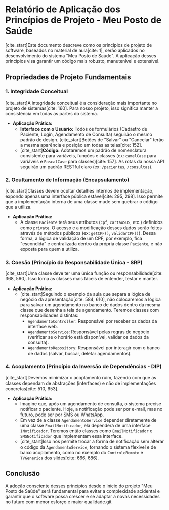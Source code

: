 # Relatório de Aplicação dos Princípios de Projeto - Meu Posto de Saúde

[cite_start]Este documento descreve como os princípios de projeto de software, baseados no material de aula[cite: 1], serão aplicados no desenvolvimento do sistema "Meu Posto de Saúde". A aplicação desses princípios visa garantir um código mais robusto, manutenível e extensível.

## Propriedades de Projeto Fundamentais

### 1. Integridade Conceitual

[cite_start]A integridade conceitual é a consideração mais importante no projeto de sistemas[cite: 160]. Para nosso projeto, isso significa manter a consistência em todas as partes do sistema.

* **Aplicação Prática:**
    * **Interface com o Usuário:** Todos os formulários (Cadastro de Paciente, Login, Agendamento de Consulta) seguirão o mesmo padrão de design. [cite_start]Botões de "Salvar" ou "Cancelar" terão a mesma aparência e posição em todas as telas[cite: 152].
    * [cite_start]**Código:** Adotaremos um padrão de nomenclatura consistente para variáveis, funções e classes (ex: `camelCase` para variáveis e `PascalCase` para classes)[cite: 157]. As rotas da nossa API seguirão um padrão RESTful claro (ex: `/pacientes`, `/consultas`).

### 2. Ocultamento de Informação (Encapsulamento)

[cite_start]Classes devem ocultar detalhes internos de implementação, expondo apenas uma interface pública estável[cite: 295, 298]. Isso permite que a implementação interna de uma classe mude sem quebrar o código que a utiliza.

* **Aplicação Prática:**
    * A classe `Paciente` terá seus atributos (`cpf`, `cartaoSUS`, etc.) definidos como `private`. O acesso e a modificação desses dados serão feitos através de métodos públicos (ex: `getCPF()`, `validarCPF()`). Dessa forma, a lógica de validação de um CPF, por exemplo, fica "escondida" e centralizada dentro da própria classe `Paciente`, e não exposta para quem a utiliza.

### 3. Coesão (Princípio da Responsabilidade Única - SRP)

[cite_start]Uma classe deve ter uma única função ou responsabilidade[cite: 368, 560]. Isso torna as classes mais fáceis de entender, testar e manter.

* **Aplicação Prática:**
    * [cite_start]Seguindo o exemplo da aula que separa a lógica de negócio da apresentação[cite: 584, 610], não colocaremos a lógica para salvar um agendamento no banco de dados dentro da mesma classe que desenha a tela de agendamento. Teremos classes com responsabilidades distintas:
        * `AgendamentoController`: Responsável por receber os dados da interface web.
        * `AgendamentoService`: Responsável pelas regras de negócio (verificar se o horário está disponível, validar os dados da consulta).
        * `AgendamentoRepository`: Responsável por interagir com o banco de dados (salvar, buscar, deletar agendamentos).

### 4. Acoplamento (Princípio da Inversão de Dependências - DIP)

[cite_start]Devemos minimizar o acoplamento ruim, fazendo com que as classes dependam de abstrações (interfaces) e não de implementações concretas[cite: 510, 653].

* **Aplicação Prática:**
    * Imagine que, após um agendamento de consulta, o sistema precise notificar o paciente. Hoje, a notificação pode ser por e-mail, mas no futuro, pode ser por SMS ou WhatsApp.
    * Em vez de a classe `AgendamentoService` depender diretamente de uma classe `EmailNotificador`, ela dependerá de uma interface `INotificador`. Teremos então classes como `EmailNotificador` e `SMSNotificador` que implementam essa interface.
    * [cite_start]Isso nos permite trocar a forma de notificação sem alterar o código da `AgendamentoService`, tornando o sistema flexível e de baixo acoplamento, como no exemplo do `ControleRemoto` e `TVGenerica` dos slides[cite: 666, 686].

## Conclusão

A adoção consciente desses princípios desde o início do projeto "Meu Posto de Saúde" será fundamental para evitar a complexidade acidental e garantir que o software possa crescer e se adaptar a novas necessidades no futuro com menor esforço e maior qualidade.git
